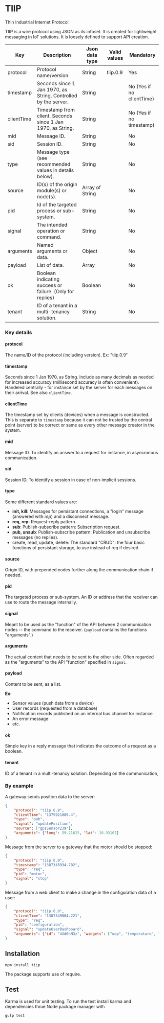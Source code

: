 TIIP
====
Thin Industrial Internet Protocol

TIIP is a wire protocol using JSON as its infoset. It is created for lightweight messaging in IoT solutions. It is loosely defined to support API creation.

| Key | Description | Json data type | Valid values | Mandatory |
| --- | ----------- | -------------- | ------------ | --------- |
| protocol   | Protocol name/version                                            | String          | tiip.0.9 | Yes |
| timestamp  | Seconds since 1 Jan 1970, as String. Controlled by the server.   | String          |          | No (Yes if no clientTime) |
| clientTime | Timestamp from client. Seconds since 1 Jan 1970, as String.      | String          |          | No (Yes if no timestamp) |
| mid        | Message ID.                                                      | String          |          | No |
| sid        | Session ID.                                                      | String          |          | No |
| type       | Message type (see recommended values in details below).          | String          |          | No |
| source     | ID(s) of the origin module(s) or node(s).                        | Array of String |          | No |
| pid        | Id of the targeted process or sub-system.                        | String          |          | No |
| signal     | The intended operation or command.                               | String          |          | No |
| arguments  | Named arguments or data.                                         | Object          |          | No |
| payload    | List of data.                                                    | Array           |          | No |
| ok         | Boolean indicating success or failure. (Only for replies)        | Boolean         |          | No |
| tenant     | ID of a tenant in a multi-tenancy solution.                      | String          |          | No |

### Key details

#### protocol
The name/ID of the protocol (including version). Ex: "tiip.0.9"

#### timestamp
Seconds since 1 Jan 1970, as String. Include as many decimals as needed for increased accuracy (millisecond accuracy is often convenient). 
Handeled centrally - for instance set by the server for each messages on their arrival. See also `clientTime`.

#### clientTime
The timestamp set by clients (devices) when a message is constructed. This is separate to `timestamp` because it can not be trusted by the central point (server) to be correct or same as every other message creator in the system.

#### mid
Message ID. To identify an answer to a request for instance, in asyncronous communication.

#### sid
Session ID. To identify a session in case of non-implicit sessions.

#### type
Some different standard values are:
- **init, kill**: Messages for persistant connections, a "login" message (answered with *rep*) and a disconnect message.
- **req, rep**: Request-reply pattern.
- **sub**: Publish-subscribe pattern: Subscription request.
- **pub, unsub**: Publish-subscribe pattern: Publication and unsubscribe messages (no replies).
- create, read, update, delete: The standard "CRUD": the four basic functions of persistant storage, to use instead of req if desired.

#### source
Origin ID, with prepended nodes further along the communication chain if needed.

#### pid
The targeted process or sub-system. An ID or address that the receiver can use to route the message internally.

#### signal
Meant to be used as the "function" of the API between 2 communication nodes -- the command to the receiver. (`payload` contains the functions "arguments".)

#### arguments
The actual content that needs to be sent to the other side. Often regarded as the "arguments" to the API "function" specified in `signal`.

#### payload
Content to be sent, as a list.

**Ex:**
- Sensor values (push data from a device)
- User records (requested from a database)
- Notification records published on an internal bus channel for instance
- An error message
- etc.

#### ok
Simple key in a reply message that indicates the outcome of a request as a boolean.

#### tenant
ID of a tenant in a multi-tenancy solution. Depending on the communication, 

### By example
A gateway sends position data to the server:
```json
{
    "protocol": "tiip.0.9",
    "clientTime": "1379921889.4",
    "type": "pub",
    "signal": "updatePosition",
    "source": ["gpsSensor239"],
    "arguments": {"long": 59.21625, "lat": 10.93167}
}
```

Message from the server to a gateway that the motor should be stopped:
```json
{
    "protocol": "tiip.0.9",
    "timestamp": "1387345934.702",
    "type": "req",
    "pid": "motor",
    "signal": "stop"
}
```

Message from a web client to make a change in the configuration data of a user:
```json
{
    "protocol": "tiip.0.9",
    "clientTime": "1387349004.221",
    "type": "req",
    "pid": "configuration",
    "signal": "updateUserDashboard",
    "arguments": {"id": "4Xd0hN3z", "widgets": ["map", "temperature", "alarms"]}
}
```


## Installation

```shell
npm install tiip
```

The package supports use of require.

## Test

Karma is used for unit testing. To run the test install karma and dependencies thrue Node package manager with

```shell
gulp test
```
